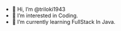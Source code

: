 - 👋 Hi, I’m @triloki1943
- 👀 I’m interested in Coding.
- 🌱 I’m currently learning FullStack In Java.

<!---
triloki1943/triloki1943 is a ✨ special ✨ repository because its `README.md` (this file) appears on your GitHub profile.
You can click the Preview link to take a look at your changes.
--->
